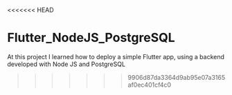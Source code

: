 <<<<<<< HEAD
# Flutter_NodeJS_PostgreSQL
At this project I learned how to deploy a simple Flutter app, using a backend developed with Node JS and PostgreSQL
>>>>>>> 9906d87da3364d9ab95e07a3165af0ec401cf4c0
